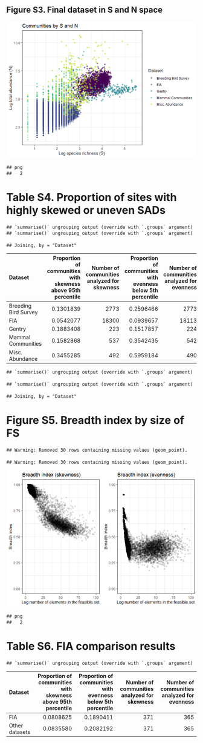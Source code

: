 
## Figure S3. Final dataset in S and N space

![](figure_s3_files/figure-gfm/final%20dataset%20s%20and%20n%20space-1.png)<!-- -->

    ## png 
    ##   2

# Table S4. Proportion of sites with highly skewed or uneven SADs

    ## `summarise()` ungrouping output (override with `.groups` argument)
    ## `summarise()` ungrouping output (override with `.groups` argument)

    ## Joining, by = "Dataset"

<div class="kable-table">

| Dataset              | Proportion of communities with skewness above 95th percentile | Number of communities analyzed for skewness | Proportion of communities with evenness below 5th percentile | Number of communities analyzed for evenness |
| :------------------- | ------------------------------------------------------------: | ------------------------------------------: | -----------------------------------------------------------: | ------------------------------------------: |
| Breeding Bird Survey |                                                     0.1301839 |                                        2773 |                                                    0.2596466 |                                        2773 |
| FIA                  |                                                     0.0542077 |                                       18300 |                                                    0.0939657 |                                       18113 |
| Gentry               |                                                     0.1883408 |                                         223 |                                                    0.1517857 |                                         224 |
| Mammal Communities   |                                                     0.1582868 |                                         537 |                                                    0.3542435 |                                         542 |
| Misc. Abundance      |                                                     0.3455285 |                                         492 |                                                    0.5959184 |                                         490 |

</div>

    ## `summarise()` ungrouping output (override with `.groups` argument)

    ## `summarise()` ungrouping output (override with `.groups` argument)

    ## Joining, by = "Dataset"

# Figure S5. Breadth index by size of FS

    ## Warning: Removed 30 rows containing missing values (geom_point).
    
    ## Warning: Removed 30 rows containing missing values (geom_point).

![](figure_s3_files/figure-gfm/95%20intervals-1.png)<!-- -->

    ## png 
    ##   2

# Table S6. FIA comparison results

    ## `summarise()` ungrouping output (override with `.groups` argument)

<div class="kable-table">

| Dataset        | Proportion of communities with skewness above 95th percentile | Proportion of communities with evenness below 5th percentile | Number of communities analyzed for skewness | Number of communities analyzed for evenness |
| :------------- | ------------------------------------------------------------: | -----------------------------------------------------------: | ------------------------------------------: | ------------------------------------------: |
| FIA            |                                                     0.0808625 |                                                    0.1890411 |                                         371 |                                         365 |
| Other datasets |                                                     0.0835580 |                                                    0.2082192 |                                         371 |                                         365 |

</div>
